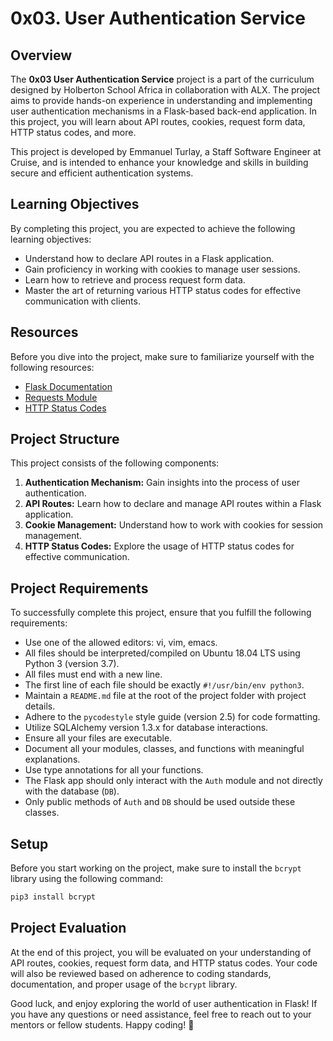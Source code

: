 # 0x03. User Authentication Service

## Overview

The **0x03 User Authentication Service** project is a part of the curriculum designed by Holberton School Africa in collaboration with ALX. The project aims to provide hands-on experience in understanding and implementing user authentication mechanisms in a Flask-based back-end application. In this project, you will learn about API routes, cookies, request form data, HTTP status codes, and more.

This project is developed by Emmanuel Turlay, a Staff Software Engineer at Cruise, and is intended to enhance your knowledge and skills in building secure and efficient authentication systems.

## Learning Objectives

By completing this project, you are expected to achieve the following learning objectives:

- Understand how to declare API routes in a Flask application.
- Gain proficiency in working with cookies to manage user sessions.
- Learn how to retrieve and process request form data.
- Master the art of returning various HTTP status codes for effective communication with clients.

## Resources

Before you dive into the project, make sure to familiarize yourself with the following resources:

- [Flask Documentation](https://flask.palletsprojects.com/en/1.1.x/quickstart/)
- [Requests Module](https://requests.kennethreitz.org/en/latest/user/quickstart/)
- [HTTP Status Codes](https://www.w3.org/Protocols/rfc2616/rfc2616-sec10.html)

## Project Structure

This project consists of the following components:

1. **Authentication Mechanism:** Gain insights into the process of user authentication.
2. **API Routes:** Learn how to declare and manage API routes within a Flask application.
3. **Cookie Management:** Understand how to work with cookies for session management.
4. **HTTP Status Codes:** Explore the usage of HTTP status codes for effective communication.

## Project Requirements

To successfully complete this project, ensure that you fulfill the following requirements:

- Use one of the allowed editors: vi, vim, emacs.
- All files should be interpreted/compiled on Ubuntu 18.04 LTS using Python 3 (version 3.7).
- All files must end with a new line.
- The first line of each file should be exactly `#!/usr/bin/env python3`.
- Maintain a `README.md` file at the root of the project folder with project details.
- Adhere to the `pycodestyle` style guide (version 2.5) for code formatting.
- Utilize SQLAlchemy version 1.3.x for database interactions.
- Ensure all your files are executable.
- Document all your modules, classes, and functions with meaningful explanations.
- Use type annotations for all your functions.
- The Flask app should only interact with the `Auth` module and not directly with the database (`DB`).
- Only public methods of `Auth` and `DB` should be used outside these classes.

## Setup

Before you start working on the project, make sure to install the `bcrypt` library using the following command:

```bash
pip3 install bcrypt
```

## Project Evaluation

At the end of this project, you will be evaluated on your understanding of API routes, cookies, request form data, and HTTP status codes. Your code will also be reviewed based on adherence to coding standards, documentation, and proper usage of the `bcrypt` library.

Good luck, and enjoy exploring the world of user authentication in Flask! If you have any questions or need assistance, feel free to reach out to your mentors or fellow students. Happy coding! 🚀
